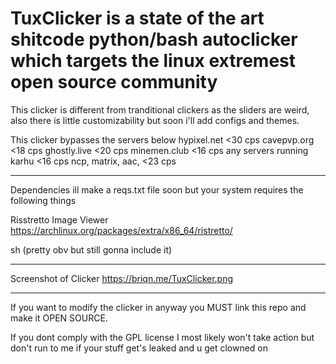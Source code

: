 # TuxClicker is a state of the art shitcode python/bash autoclicker which targets the linux extremest open source community

This clicker is different from tranditional clickers as the sliders are weird, also there is little customizability but soon i'll add configs and themes.

This clicker bypasses the servers below
hypixel.net  <30 cps
cavepvp.org  <18 cps
ghostly.live <20 cps
minemen.club <16 cps
any servers running karhu <16 cps
ncp, matrix, aac, <23 cps
______________________________
Dependencies
ill make a reqs.txt file soon but your system requires the following things

Risstretto Image Viewer  https://archlinux.org/packages/extra/x86_64/ristretto/

sh (pretty obv but still gonna include it)
________________________________
Screenshot of Clicker
https://briqn.me/TuxClicker.png

_________________________________
If you want to modify the clicker in anyway you MUST link this repo and make it OPEN SOURCE.

If you dont comply with the GPL license I most likely won't take action but don't run to me if your stuff get's leaked and u get clowned on
